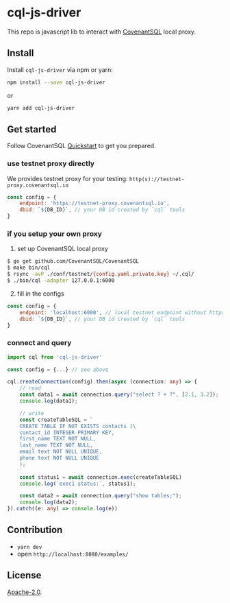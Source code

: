 # cql-js-driver

This repo is javascript lib to interact with [CovenantSQL](https://github.com/CovenantSQL/CovenantSQL) local proxy.

## Install

Install `cql-js-driver` via npm or yarn:
```bash
npm install --save cql-js-driver
```
or
```bash
yarn add cql-js-driver
```

## Get started
Follow CovenantSQL [Quickstart](https://testnet.covenantsql.io/quickstart) to get you prepared.

### use testnet proxy directly

We provides testnet proxy for your testing: `http(s)://testnet-proxy.covenantsql.io`

```javascript
const config = {
    endpoint: 'https://testnet-proxy.covenantsql.io',
    dbid: `${DB_ID}`, // your DB id created by `cql` tools
}
```

### if you setup your own proxy

1. set up CovenantSQL local proxy

```bash
$ go get github.com/CovenantSQL/CovenantSQL
$ make bin/cql
$ rsync -avP ./conf/testnet/{config.yaml,private.key} ~/.cql/
$ ./bin/cql -adapter 127.0.0.1:6000
```

2. fill in the configs

```javascript
const config = {
    endpoint: 'localhost:6000', // local testnet endpoint without https
    dbid: `${DB_ID}`, // your DB id created by `cql` tools
}
```

### connect and query
```typescript
import cql from 'cql-js-driver'

const config = {...} // see above

cql.createConnection(config).then(async (connection: any) => {
    // read
    const data1 = await connection.query("select ? + ?", [2.1, 3.2]);
    console.log(data1);

    // write
    const createTableSQL = `
    CREATE TABLE IF NOT EXISTS contacts (\
    contact_id INTEGER PRIMARY KEY,
    first_name TEXT NOT NULL,
    last_name TEXT NOT NULL,
    email text NOT NULL UNIQUE,
    phone text NOT NULL UNIQUE
    );
    `
    const status1 = await connection.exec(createTableSQL)
    console.log(`exec1 status:`, status1);

    const data2 = await connection.query("show tables;");
    console.log(data2);
}).catch((e: any) => console.log(e))
```

## Contribution

- `yarn dev`
- open `http://localhost:8080/examples/`

## License

[Apache-2.0](LICENSE).
